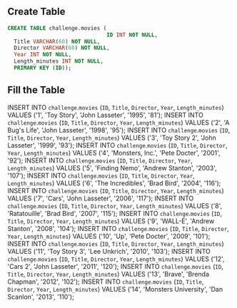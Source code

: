 ## Create Table 

````sql
CREATE TABLE challenge.movies (
                               ID INT NOT NULL,
  Title VARCHAR(60) NOT NULL,
  Director VARCHAR(60) NOT NULL,
  Year INT NOT NULL,
  Length_minutes INT NOT NULL,
  PRIMARY KEY (ID));
````

## Fill the Table 
INSERT INTO `challenge`.`movies` (`ID`, `Title`, `Director`, `Year`, `Length_minutes`) VALUES ('1', 'Toy Story', 'John Lasseter', '1995', '81');
INSERT INTO `challenge`.`movies` (`ID`, `Title`, `Director`, `Year`, `Length_minutes`) VALUES ('2', 'A Bug\'s Life', 'John Lasseter', '1998', '95');
INSERT INTO `challenge`.`movies` (`ID`, `Title`, `Director`, `Year`, `Length_minutes`) VALUES ('3', 'Toy Story 2', 'John Lasseter', '1999', '93');
INSERT INTO `challenge`.`movies` (`ID`, `Title`, `Director`, `Year`, `Length_minutes`) VALUES ('4', 'Monsters, Inc.', 'Pete Docter', '2001', '92');
INSERT INTO `challenge`.`movies` (`ID`, `Title`, `Director`, `Year`, `Length_minutes`) VALUES ('5', 'Finding Nemo', 'Andrew Stanton', '2003', '107');
INSERT INTO `challenge`.`movies` (`ID`, `Title`, `Director`, `Year`, `Length_minutes`) VALUES ('6', 'The Incredibles', 'Brad Bird', '2004', '116');
INSERT INTO `challenge`.`movies` (`ID`, `Title`, `Director`, `Year`, `Length_minutes`) VALUES ('7', 'Cars', 'John Lasseter', '2006', '117');
INSERT INTO `challenge`.`movies` (`ID`, `Title`, `Director`, `Year`, `Length_minutes`) VALUES ('8', 'Ratatouille', 'Brad Bird', '2007', '115');
INSERT INTO `challenge`.`movies` (`ID`, `Title`, `Director`, `Year`, `Length_minutes`) VALUES ('9', 'WALL-E', 'Andrew Stanton', '2008', '104');
INSERT INTO `challenge`.`movies` (`ID`, `Title`, `Director`, `Year`, `Length_minutes`) VALUES ('10', 'Up', 'Pete Docter', '2009', '101');
INSERT INTO `challenge`.`movies` (`ID`, `Title`, `Director`, `Year`, `Length_minutes`) VALUES ('11', 'Toy Story 3', 'Lee Unkrich', '2010', '103');
INSERT INTO `challenge`.`movies` (`ID`, `Title`, `Director`, `Year`, `Length_minutes`) VALUES ('12', 'Cars 2', 'John Lasseter', '2011', '120');
INSERT INTO `challenge`.`movies` (`ID`, `Title`, `Director`, `Year`, `Length_minutes`) VALUES ('13', 'Brave', 'Brenda Chapman', '2012', '102');
INSERT INTO `challenge`.`movies` (`ID`, `Title`, `Director`, `Year`, `Length_minutes`) VALUES ('14', 'Monsters University', 'Dan Scanlon', '2013', '110');

